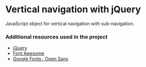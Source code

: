 Vertical navigation with jQuery
==========================

JavaScript object for vertical navigation with sub-navigation.

### Additional resources used in the project

- [jQuery](http://jquery.com/)
- [Font Awesome](http://fortawesome.github.io/Font-Awesome/)
- [Google Fonts : Open Sans](https://www.google.com/fonts/specimen/Open+Sans)